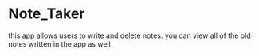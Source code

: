 # Note_Taker
this app allows users to write and delete notes. you can view all of the old notes written in the app as well
